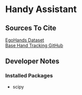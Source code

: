 # Handy Assistant



## Sources To Cite
[EgoHands Dataset](http://vision.soic.indiana.edu/projects/egohands/) <br>
[Base Hand Tracking GitHub](https://github.com/victordibia/handtracking)

## Developer Notes
### Installed Packages
*  scipy